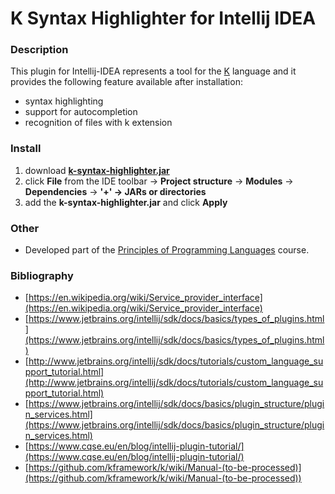 # K Syntax Highlighter for Intellij IDEA

### Description
This plugin for Intellij-IDEA represents a tool for the [K](http://www.kframework.org/index.php/Main_Page) language and it provides the following feature available after installation:
- syntax highlighting
- support for autocompletion
- recognition of files with k extension

### Install
1. download [**k-syntax-highlighter.jar**](https://github.com/ioanabirsan/K-Syntax-Highlighter-for-Intellij-IDEA/blob/master/MyPlugin/k-syntax-highlighter.jar)
2. click **File** from the IDE toolbar -> **Project structure** -> **Modules** -> **Dependencies** -> **'+' → JARs or directories**
3. add the **k-syntax-highlighter.jar** and click **Apply**

### Other
- Developed part of the [Principles of Programming Languages](https://profs.info.uaic.ro/~arusoaie.andrei/lectures/PLP/2017/plp.html) course.

### Bibliography
- [https://en.wikipedia.org/wiki/Service_provider_interface](https://en.wikipedia.org/wiki/Service_provider_interface)
- [https://www.jetbrains.org/intellij/sdk/docs/basics/types_of_plugins.html](https://www.jetbrains.org/intellij/sdk/docs/basics/types_of_plugins.html)
- [http://www.jetbrains.org/intellij/sdk/docs/tutorials/custom_language_support_tutorial.html](http://www.jetbrains.org/intellij/sdk/docs/tutorials/custom_language_support_tutorial.html)
- [https://www.jetbrains.org/intellij/sdk/docs/basics/plugin_structure/plugin_services.html](https://www.jetbrains.org/intellij/sdk/docs/basics/plugin_structure/plugin_services.html)
- [https://www.cqse.eu/en/blog/intellij-plugin-tutorial/](https://www.cqse.eu/en/blog/intellij-plugin-tutorial/)
- [https://github.com/kframework/k/wiki/Manual-(to-be-processed)](https://github.com/kframework/k/wiki/Manual-(to-be-processed))



